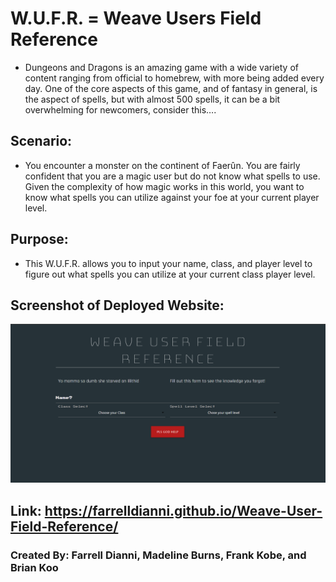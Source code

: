 # W.U.F.R. = Weave Users Field Reference

- Dungeons and Dragons is an amazing game with a wide variety of content ranging from official to homebrew, with more being added every day. One of the core aspects of this game, and of fantasy in general, is the aspect of spells, but with almost 500 spells, it can be a bit overwhelming for newcomers, consider this….

## Scenario:

- You encounter a monster on the continent of Faerûn. You are fairly confident that you are a magic user but do not know what spells to use. Given the complexity of how magic works in this world, you want to know what spells you can utilize against your foe at your current player level.

## Purpose:

- This W.U.F.R. allows you to input your name, class, and player level to figure out what spells you can utilize at your current class player level.

## Screenshot of Deployed Website:
![Screenshot of Website](assets/screenshot/screenshot.png)

## Link: https://farrelldianni.github.io/Weave-User-Field-Reference/

### Created By: Farrell Dianni, Madeline Burns, Frank Kobe, and Brian Koo
